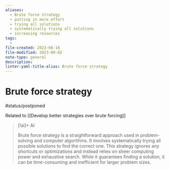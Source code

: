 ```yaml
---
aliases:
  - Brute force strategy
  - putting in more effort
  - trying all solutions
  - systematically trying all solutions
  - increasing resources
tags:
  - 
file-created: 2023-08-16
file-modified: 2023-09-02
note-type: general
description: 
linter-yaml-title-alias: Brute force strategy
---
```


# Brute force strategy

#status/postponed

Related to [[Develop better strategies over brute forcing]]

> [!ai]+ AI
>
> Brute force strategy is a straightforward approach used in problem-solving and computer algorithms. It involves systematically trying all possible solutions to find the correct one. This strategy ignores any shortcuts or optimizations and instead relies on sheer computing power and exhaustive search. While it guarantees finding a solution, it can be time-consuming and inefficient for larger problem sizes.
